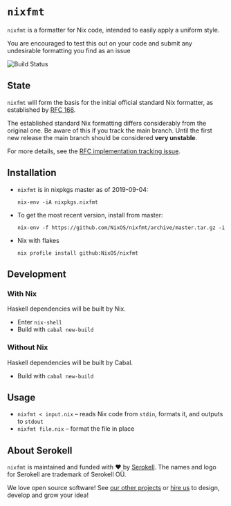 # `nixfmt`

`nixfmt` is a formatter for Nix code, intended to easily apply a uniform style.

You are encouraged to test this out on your code and submit any undesirable formatting you find as an issue

![Build Status](https://github.com/NixOS/nixfmt/actions/workflows/main.yml/badge.svg?branch=master)

## State

`nixfmt` will form the basis for the initial official standard Nix formatter, as established by [RFC 166](https://github.com/NixOS/rfcs/pull/166).

The established standard Nix formatting differs considerably from the original one. Be aware of this if you track the main branch. Until the first new release the main branch should be considered **very unstable**.

For more details, see the [RFC implementation tracking issue](https://github.com/NixOS/nixfmt/issues/153).

## Installation

- `nixfmt` is in nixpkgs master as of 2019-09-04: 

      nix-env -iA nixpkgs.nixfmt

- To get the most recent version, install from master:

      nix-env -f https://github.com/NixOS/nixfmt/archive/master.tar.gz -i

- Nix with flakes

      nix profile install github:NixOS/nixfmt

## Development

### With Nix

Haskell dependencies will be built by Nix.

* Enter `nix-shell`
* Build with `cabal new-build`

### Without Nix

Haskell dependencies will be built by Cabal.

* Build with `cabal new-build`


## Usage

* `nixfmt < input.nix` – reads Nix code from `stdin`, formats it, and outputs to `stdout`
* `nixfmt file.nix` – format the file in place


## About Serokell

`nixfmt` is maintained and funded with :heart: by
[Serokell](https://serokell.io/). The names and logo for Serokell are trademark
of Serokell OÜ.

We love open source software! See
[our other projects](https://serokell.io/community?utm_source=github) or
[hire us](https://serokell.io/hire-us?utm_source=github) to design, develop and
grow your idea!
